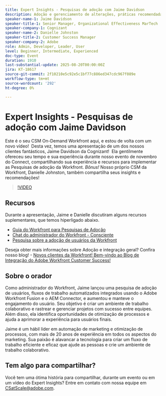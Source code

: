 ```yaml
---
title: Expert Insights - Pesquisas de adoção com Jaime Davidson
description: Adoção e gerenciamento de alterações, práticas recomendadas, automação do fluxo de trabalho (todos se encaixam perfeitamente, pois a sessão é sobre pesquisas de adoção, otimização e processos de dimensionamento)
speaker-name-1: Jaime Davidson
speaker-title-1: Senior Manager, Organizational Effectiveness MarTech
speaker-company-1: Cognizant
speaker-name-2: Danielle Johnston
speaker-title-2: Customer Success Manager
speaker-company-2: Adobe
role: Admin, Developer, Leader, User
level: Beginner, Intermediate, Experienced
doc-type: Event
duration: 1910
last-substantial-update: 2025-08-20T00:00:00Z
jira: KT-18617
source-git-commit: 2f10210e5c92e5c1bf77c886ed347cdc967f089e
workflow-type: tm+mt
source-wordcount: '292'
ht-degree: 0%

---
```



# Expert Insights - Pesquisas de adoção com Jaime Davidson

Este é o seu CSM On-Demand Workfront aqui, e estou de volta com um novo vídeo!  Desta vez, temos uma apresentação de um dos nossos clientes fantásticos, Jaime Davidson da Cognizant!  Ela gentilmente ofereceu seu tempo e sua experiência durante nosso evento de novembro do Connect, compartilhando sua experiência e recursos para implementar as Pesquisas de adoção da Workfront. *Bônus!* Nosso próprio CSM da Workfront, Danielle Johnston, também compartilha seus insights e recomendações!

>[!VIDEO](https://video.tv.adobe.com/v/3469955/?learn=on&enablevpops&captions=por_br)

## Recursos

Durante a apresentação, Jaime e Danielle discutiram alguns recursos suplementares, que temos hiperligado abaixo.

* [Guia do Workfront para Pesquisas de Adoção](https://cdn.experience.workfront.com/Training/Guides/Customer+Success+at+Scale/Workfront+Guide+to+Adoption+Surveys)
* [Chat do administrador do Workfront - Consciente](https://cdn.experience.workfront.com/Training/Guides/Customer+Success+at+Scale/Workfront+-+Admin+Chat+20231113+final+GBC)
* [Pesquisa sobre a adoção de usuários da Workfront](https://cdn.experience.workfront.com/Training/Guides/Customer+Success+at+Scale/Workfront+User+Adoption+Survey+2022+final_Admin+chat)

Deseja obter mais informações sobre Adoção e integração geral? Confira nosso blog! - [Novos clientes da Workfront! Bem-vindo ao Blog de Integração do Adobe Workfront Customer Success!](https://experienceleaguecommunities.adobe.com/t5/workfront-blogs/new-workfront-customers-welcome-to-the-adobe-workfront-customer/ba-p/635927?profile.language=pt)

## Sobre o orador

Como administrador do Workfront, Jaime lançou uma pesquisa de adoção de usuários, fluxos de trabalho automatizados integrados usando o Adobe Workfront Fusion e o AEM Connector, e aumentou e manteve o engajamento do usuário. Seu objetivo é criar um ambiente de trabalho colaborativo e rastrear e gerenciar projetos com sucesso entre equipes. Além disso, ela identifica oportunidades de otimização de processos e ajuda a aprimorar a experiência para usuários finais.

Jaime é um hábil líder em automação de marketing e otimização de processos, com mais de 20 anos de experiência em todos os aspectos do marketing. Sua paixão é alavancar a tecnologia para criar um fluxo de trabalho eficiente e eficaz que ajude as pessoas e crie um ambiente de trabalho colaborativo.

## Tem algo para compartilhar?

Você tem uma ótima história para compartilhar, durante um evento ou em um vídeo do Expert Insights? Entre em contato com nossa equipe em [CSatScale@adobe.com](mailto:CSatScale@adobe.com).

